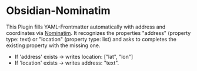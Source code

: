 # Obsidian-Nominatim
This Plugin fills YAML-Frontmatter automatically with address and coordinates via [Nominatim]([url](https://nominatim.openstreetmap.org/ui/search.html)). It recognizes the properties "address" (property type: text) or "location" (property type: list) and asks to completes the existing property with the missing one.
- If 'address' exists → writes location: ["lat", "lon"]
- If 'location' exists → writes address: "text".
